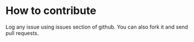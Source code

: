 # How to contribute

Log any issue using issues section of github. 
You can also fork it and send pull requests.
